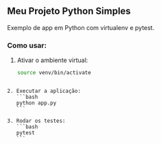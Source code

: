 ## Meu Projeto Python Simples

Exemplo de app em Python com virtualenv e pytest.

### Como usar:

1. Ativar o ambiente virtual:
   ```bash
   source venv/bin/activate
    ```
````

2. Executar a aplicação:
   ```bash
   python app.py
   ```

3. Rodar os testes:
   ```bash
   pytest
   ```

````